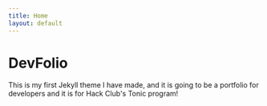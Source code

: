 ```yaml
---
title: Home
layout: default
---
```


# DevFolio

This is my first Jekyll theme I have made, and it is going to be a portfolio for developers and it is for Hack Club's Tonic program!
